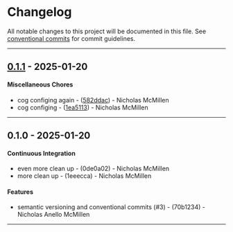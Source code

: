 # Changelog
All notable changes to this project will be documented in this file. See [conventional commits](https://www.conventionalcommits.org/) for commit guidelines.

- - -
## [0.1.1](https://github.com/movementlabsxyz/movement/compare/1ea5113337e062c965b85590897dc3dfdfbb4dc7..0.1.1) - 2025-01-20
#### Miscellaneous Chores
- cog configing again - ([582ddac](https://github.com/movementlabsxyz/movement/commit/582ddac533dcf603b946d45b1dabdc21292f493b)) - Nicholas McMillen
- cog configing - ([1ea5113](https://github.com/movementlabsxyz/movement/commit/1ea5113337e062c965b85590897dc3dfdfbb4dc7)) - Nicholas McMillen

- - -

## 0.1.0 - 2025-01-20
#### Continuous Integration
- even more clean up - (0de0a02) - Nicholas McMillen
- more clean up - (1eeecca) - Nicholas McMillen
#### Features
- semantic versioning and conventional commits (#3) - (70b1234) - Nicholas Anello McMillen

- - -